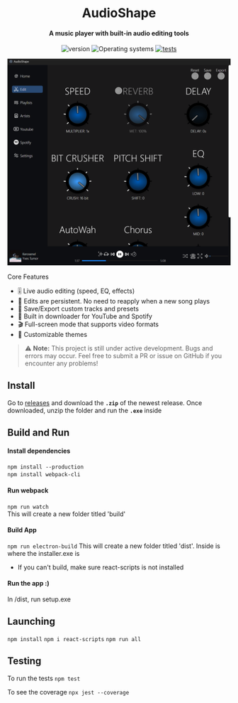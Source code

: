 <h1 align="center">
  AudioShape
</h1>

<div align="center">

  <h4>
    A music player with built-in audio editing tools
  </h4>

  <p>
      <img src="https://img.shields.io/badge/version-0.2.7-green.svg" alt="version"/>
      <img src="https://img.shields.io/badge/OS-windows-blue?style=flat&labelColor=363D44" alt="Operating systems"/>
      <a href="https://github.com/JahsiasWhite/AudioShape/actions/workflows/tests.yml" alt="tests"><img src="https://github.com/JahsiasWhite/AudioShape/actions/workflows/tests.yml/badge.svg" alt="tests"/></a>
  </p>

</div>

<p align="center">
  <img src="images/edit-screen1.png" alt="main screen" width="650">
</p

### Core Features

- 🎚️ Live audio editing (speed, EQ, effects)
- 🔄 Edits are persistent. No need to reapply when a new song plays
- 💾 Save/Export custom tracks and presets
- 🎥 Built in downloader for YouTube and Spotify
- 🎬 Full-screen mode that supports video formats
- 🎨 Customizable themes

> ⚠️ **Note:** This project is still under active development. Bugs and errors may occur. Feel free to submit a PR or issue on GitHub if you encounter any problems!

## Install

Go to [releases](https://github.com/JahsiasWhite/AudioShape/releases) and download the **`.zip`** of the newest release. Once downloaded, unzip the folder and run the **`.exe`** inside

## Build and Run

#### Install dependencies

`npm install --production`<br>
`npm install webpack-cli`<br>

#### Run webpack

`npm run watch` <br>
This will create a new folder titled 'build'

#### Build App

`npm run electron-build`
This will create a new folder titled 'dist'. Inside is where the installer.exe is

- If you can't build, make sure react-scripts is not installed

#### Run the app :)

In /dist, run setup.exe <br>

## Launching

`npm install`
`npm i react-scripts`
`npm run all`

## Testing

To run the tests
`npm test`

To see the coverage
`npx jest --coverage`
